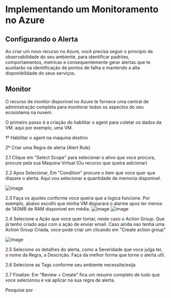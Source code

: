 
# Implementando um Monitoramento no Azure

## Configurando o Alerta

Ao criar um novo recurso no Azure, você precisa seguir o principio de observabilidade do seu ambiente, para identificar padrões, comportamentos, metricas e consequentemente gerar alertas que te auxiliarão na identificação de pontos de falha e mantendo a alta disponibilidade do seus serviços.

## Monitor

O recurso de monitor disponivel no Azure te fornece uma central de administração completa para monitorar todos os aspectos do seu ecosistema na nuvem. 

O primeiro passo é a criação do habilitar o agent para coletar os dados da VM. aqui por exemplo, uma VM.

1º Habilitar o agent na maquina destino

2º Criar uma Regra de alerta (Alert Rule) 

  2.1 Clique em "Select Scope" para selecionar o ativo que voce procura, procure pela sua Maquina Virtual (Ou recurso que queira adicionar)
  

  2.2 Apos Selecionar, Em "Condition" procure o item que voce quer que dispare o alerta. Aqui vou selecionar a quantidade de memoria disponivel.
  
  ![image](https://github.com/user-attachments/assets/c5c260dd-8deb-4edf-a702-a0dd91276969)

  2.3 Faça os ajustes conforme voce queira que a logica funcione. Por exemplo, abaixo escolhi que minha VM disparará o alarme apos ter menos de 140MB de RAM disponivel em média.
  ![image](https://github.com/user-attachments/assets/5dc9c7a4-c9a9-41b9-a9ca-624c17d9b4fe)
  ![image](https://github.com/user-attachments/assets/855f41d3-d184-4ec7-8935-563fa62ea2c1)

  2.4 Selecione a Ação que voce quer tomar, neste caso o Action Group. Que já tenho criado aqui com a ação de enviar email. Caso ainda nao tenha uma Action Group Criada, voce pode criar um clicando em "Create action group"

  ![image](https://github.com/user-attachments/assets/83b90316-56ff-4f3b-82d4-8f5112ce8dde)

  2.5 Selecione os detalhes do alerta, como a Severidade que voce julga ter, o nome da Regra, a Descrição. Faça da melhor forma que torne o alerta util.

  2.6 Selecione as Tags conforme seu ambiente necessite/exija

  2.7 Finalize: Em "Review + Create" fica um resumo completo de tudo que voce selecionou e vai aplicar na sua regra de alerta.


Pesquise por 
